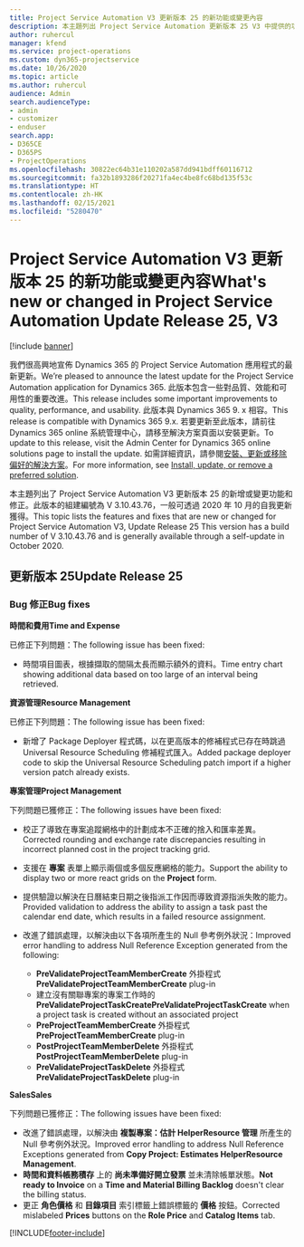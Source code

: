 ```yaml
---
title: Project Service Automation V3 更新版本 25 的新功能或變更內容
description: 本主題列出 Project Service Automation 更新版本 25 V3 中提供的功能和修正。
author: ruhercul
manager: kfend
ms.service: project-operations
ms.custom: dyn365-projectservice
ms.date: 10/26/2020
ms.topic: article
ms.author: ruhercul
audience: Admin
search.audienceType:
- admin
- customizer
- enduser
search.app:
- D365CE
- D365PS
- ProjectOperations
ms.openlocfilehash: 30822ec64b31e110202a587dd941bdff60116712
ms.sourcegitcommit: fa32b1893286f20271fa4ec4be8fc68bd135f53c
ms.translationtype: HT
ms.contentlocale: zh-HK
ms.lasthandoff: 02/15/2021
ms.locfileid: "5280470"
---
```

# <a name="whats-new-or-changed-in-project-service-automation-update-release-25-v3"></a><span data-ttu-id="2115c-103">Project Service Automation V3 更新版本 25 的新功能或變更內容</span><span class="sxs-lookup"><span data-stu-id="2115c-103">What's new or changed in Project Service Automation Update Release 25, V3</span></span>

[!include [banner](../includes/psa-now-project-operations.md)]

<span data-ttu-id="2115c-104">我們很高興地宣佈 Dynamics 365 的 Project Service Automation 應用程式的最新更新。</span><span class="sxs-lookup"><span data-stu-id="2115c-104">We’re pleased to announce the latest update for the Project Service Automation application for Dynamics 365.</span></span> <span data-ttu-id="2115c-105">此版本包含一些對品質、效能和可用性的重要改進。</span><span class="sxs-lookup"><span data-stu-id="2115c-105">This release includes some important improvements to quality, performance, and usability.</span></span> <span data-ttu-id="2115c-106">此版本與 Dynamics 365 9. x 相容。</span><span class="sxs-lookup"><span data-stu-id="2115c-106">This release is compatible with Dynamics 365 9.x.</span></span> <span data-ttu-id="2115c-107">若要更新至此版本，請前往 Dynamics 365 online 系統管理中心，請移至解決方案頁面以安裝更新。</span><span class="sxs-lookup"><span data-stu-id="2115c-107">To update to this release, visit the Admin Center for Dynamics 365 online solutions page to install the update.</span></span> <span data-ttu-id="2115c-108">如需詳細資訊，請參閱[安裝、更新或移除偏好的解決方案](https://docs.microsoft.com/power-platform/admin/install-remove-preferred-solution)。</span><span class="sxs-lookup"><span data-stu-id="2115c-108">For more information, see [Install, update, or remove a preferred solution](https://docs.microsoft.com/power-platform/admin/install-remove-preferred-solution).</span></span>

<span data-ttu-id="2115c-109">本主題列出了 Project Service Automation V3 更新版本 25 的新增或變更功能和修正。此版本的組建編號為 V 3.10.43.76，一般可透過 2020 年 10 月的自我更新獲得。</span><span class="sxs-lookup"><span data-stu-id="2115c-109">This topic lists the features and fixes that are new or changed for Project Service Automation V3, Update Release 25 This version has a build number of V 3.10.43.76 and is generally available through a self-update in October 2020.</span></span>

## <a name="update-release-25"></a><span data-ttu-id="2115c-110">更新版本 25</span><span class="sxs-lookup"><span data-stu-id="2115c-110">Update Release 25</span></span>

### <a name="bug-fixes"></a><span data-ttu-id="2115c-111">Bug 修正</span><span class="sxs-lookup"><span data-stu-id="2115c-111">Bug fixes</span></span>

<span data-ttu-id="2115c-112">**時間和費用**</span><span class="sxs-lookup"><span data-stu-id="2115c-112">**Time and Expense**</span></span>

<span data-ttu-id="2115c-113">已修正下列問題：</span><span class="sxs-lookup"><span data-stu-id="2115c-113">The following issue has been fixed:</span></span>

- <span data-ttu-id="2115c-114">時間項目圖表，根據擷取的間隔太長而顯示額外的資料。</span><span class="sxs-lookup"><span data-stu-id="2115c-114">Time entry chart showing additional data based on too large of an interval being retrieved.</span></span>

<span data-ttu-id="2115c-115">**資源管理**</span><span class="sxs-lookup"><span data-stu-id="2115c-115">**Resource Management**</span></span>

<span data-ttu-id="2115c-116">已修正下列問題：</span><span class="sxs-lookup"><span data-stu-id="2115c-116">The following issue has been fixed:</span></span>

- <span data-ttu-id="2115c-117">新增了 Package Deployer 程式碼，以在更高版本的修補程式已存在時跳過 Universal Resource Scheduling 修補程式匯入。</span><span class="sxs-lookup"><span data-stu-id="2115c-117">Added package deployer code to skip the Universal Resource Scheduling patch import if a higher version patch already exists.</span></span>

<span data-ttu-id="2115c-118">**專案管理**</span><span class="sxs-lookup"><span data-stu-id="2115c-118">**Project Management**</span></span>

<span data-ttu-id="2115c-119">下列問題已獲修正：</span><span class="sxs-lookup"><span data-stu-id="2115c-119">The following issues have been fixed:</span></span>

- <span data-ttu-id="2115c-120">校正了導致在專案追蹤網格中的計劃成本不正確的捨入和匯率差異。</span><span class="sxs-lookup"><span data-stu-id="2115c-120">Corrected rounding and exchange rate discrepancies resulting in incorrect planned cost in the project tracking grid.</span></span>
- <span data-ttu-id="2115c-121">支援在 **專案** 表單上顯示兩個或多個反應網格的能力。</span><span class="sxs-lookup"><span data-stu-id="2115c-121">Support the ability to display two or more react grids on the **Project** form.</span></span>
- <span data-ttu-id="2115c-122">提供驗證以解決在日曆結束日期之後指派工作因而導致資源指派失敗的能力。</span><span class="sxs-lookup"><span data-stu-id="2115c-122">Provided validation to address the ability to assign a task past the calendar end date, which results in a failed resource assignment.</span></span>
- <span data-ttu-id="2115c-123">改進了錯誤處理，以解決由以下各項所產生的 Null 參考例外狀況：</span><span class="sxs-lookup"><span data-stu-id="2115c-123">Improved error handling to address Null Reference Exception generated from the following:</span></span>

    - <span data-ttu-id="2115c-124">**PreValidateProjectTeamMemberCreate** 外掛程式</span><span class="sxs-lookup"><span data-stu-id="2115c-124">**PreValidateProjectTeamMemberCreate** plug-in</span></span>
    - <span data-ttu-id="2115c-125">建立沒有關聯專案的專案工作時的 **PreValidateProjectTaskCreate**</span><span class="sxs-lookup"><span data-stu-id="2115c-125">**PreValidateProjectTaskCreate** when a project task is created without an associated project</span></span>
    - <span data-ttu-id="2115c-126">**PreProjectTeamMemberCreate** 外掛程式</span><span class="sxs-lookup"><span data-stu-id="2115c-126">**PreProjectTeamMemberCreate** plug-in</span></span>
    - <span data-ttu-id="2115c-127">**PostProjectTeamMemberDelete** 外掛程式</span><span class="sxs-lookup"><span data-stu-id="2115c-127">**PostProjectTeamMemberDelete** plug-in</span></span>
    - <span data-ttu-id="2115c-128">**PreValidateProjectTaskDelete** 外掛程式</span><span class="sxs-lookup"><span data-stu-id="2115c-128">**PreValidateProjectTaskDelete** plug-in</span></span>

<span data-ttu-id="2115c-129">**Sales**</span><span class="sxs-lookup"><span data-stu-id="2115c-129">**Sales**</span></span>

<span data-ttu-id="2115c-130">下列問題已獲修正：</span><span class="sxs-lookup"><span data-stu-id="2115c-130">The following issues have been fixed:</span></span>

- <span data-ttu-id="2115c-131">改進了錯誤處理，以解決由 **複製專案：估計 HelperResource 管理** 所產生的 Null 參考例外狀況。</span><span class="sxs-lookup"><span data-stu-id="2115c-131">Improved error handling to address Null Reference Exceptions generated from **Copy Project: Estimates HelperResource Management**.</span></span>
- <span data-ttu-id="2115c-132">**時間和資料帳務積存** 上的 **尚未準備好開立發票** 並未清除帳單狀態。</span><span class="sxs-lookup"><span data-stu-id="2115c-132">**Not ready to Invoice** on a **Time and Material Billing Backlog** doesn't clear the billing status.</span></span>
- <span data-ttu-id="2115c-133">更正 **角色價格** 和 **目錄項目** 索引標籤上錯誤標籤的 **價格** 按鈕。</span><span class="sxs-lookup"><span data-stu-id="2115c-133">Corrected mislabeled **Prices** buttons on the **Role Price** and **Catalog Items** tab.</span></span>


[!INCLUDE[footer-include](../includes/footer-banner.md)]